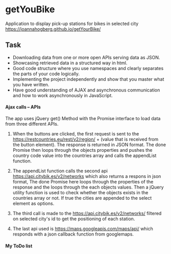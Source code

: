 # getYouBike

Application to display pick-up stations for bikes in selected city https://joannahogberg.github.io/getYourBike/

## Task
- Downloading data from one or more open APIs serving data as JSON.
- Showcasing retrieved data in a structured way in html.
- Good code structure where you use namespaces and clearly separates the parts of your code logically.
- Implementing the project independently and show that you master what you have written.
- Have good understanding of AJAX and asynchronous communication and how to work asynchronously in JavaScript.

#### Ajax calls – APIs
The app uses jQuery get() Method with the Promise interface to load data from three different APIs.

1. When the buttons are clicked, the first request is sent to the https://restcountries.eu/rest/v2/region/ + (value that is received from the button element). The response is returned in JSON format. The done Promise then loops through the objects properties and pushes the country code value into the countries array and calls the appendList function.

2. The appendList function calls the second api https://api.citybik.es/v2/networks which also returns a respons in json format, The done Promise here loops through the properties of the response and the loops through the each objects values. Then a jQuery utility function is used to check whether the objects exists in the countries array or not. If true the cities are appended to the select element as options.

3. The third call is made to the  https://api.citybik.es/v2/networks/ filtered on selected city's id to get the positioning of each station.
4. The last api used is https://maps.googleapis.com/maps/api/ which responds with a json callback function from googlemaps. 



#### My ToDo list 
